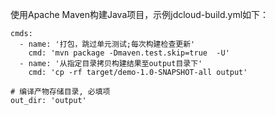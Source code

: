 使用Apache Maven构建Java项目，示例jdcloud-build.yml如下：


```
cmds:
  - name: '打包，跳过单元测试;每次构建检查更新'
    cmd: 'mvn package -Dmaven.test.skip=true  -U'
  - name: '从指定目录拷贝构建结果至output目录下'
    cmd: 'cp -rf target/demo-1.0-SNAPSHOT-all output'
    
# 编译产物存储目录, 必填项
out_dir: 'output'

```
